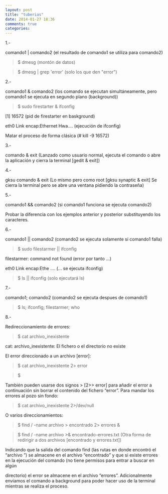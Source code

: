 ```yaml
---
layout: post
title: "tuberias"
date: 2014-01-27 18:36
comments: true
categories: 
---
```

1.-

comando1 | comando2  (el resultado de comando1 se utiliza para comando2)

>$ dmesg                            (montón de datos) 

>$ dmesg | grep 'error'       (solo los que den "error")  

2.-

comando1 & comando2 (los comando se ejecutan simultáneamente, pero  comando1 se ejecuta en segundo plano (background))

>$ sudo firestarter & ifconfig

[1] 16572                   (pid de firestarter en baskground)

eth0      Link encap:Ethernet  Hwa....  (ejecución de ifconfig)

Matar el proceso de forma clásica (# kill -9 16572)

3.-

comando & exit  (Lanzado como usuario normal, ejecuta el comando o abre la aplicación y cierra la terminal [gedit & exit])

4.-

gksu comando & exit (Lo mismo pero como root [gksu synaptic & exit] Se cierra la terminal pero se abre una ventana pidiendo la contraseña)

5.-

comando1 && comando2  (si comando1 funciona  se ejecuta comando2)

Probar la diferencia con los ejemplos anterior y posterior substituyendo los caracteres.

6.-

comando1 || comando2  (comando2 se ejecuta solamente si comando1 falla)

>$ sudo filestarmer || ifconfig

filestarmer: command not found    (error por tanto ...)

eth0      Link encap:Ethe ....           (... se ejecuta ifconfig)

>$ ls || ifconfig                                  (solo ejecutará ls)

7.-

comando1; comando2 (comando2 se ejecuta despues de comando1)

>$ ls; ifconfig; filestarmer; who

8.-

Redireccionamiento de errores:

>$ cat archivo_inexistente

cat: archivo_inexistente: El fichero o el directorio no existe

El error direccionado a un archivo [error]:

>$ cat archivo_inexistente 2> error

>$

También pueden usarse dos signos > [2>> error] para añadir el error a continuación sin borrar el contenido del fichero “error”. Para mandar los errores al pozo sin fondo:

>$ cat archivo_inexistente 2>/dev/null

O varios direccionamientos:

>$ find / -name archivo > encontrado 2> errores &

>$ find / -name archivo >& encontrado-errores.txt (Otra forma de redirigir a dos archivos [encontrado y errores.txt])

Indicando que la salida del comando find (las rutas en donde encontró el “archivo ”) se almacene en el archivo “encontrado” y que si existe errores en la ejecución del comando (no tiene permisos para entrar a buscar en algún 

directorio) el error se almacene en el archivo “errores”. Adicionalmente enviamos el comando a background para poder hacer uso de la terminal mientras se realiza el proceso.  

